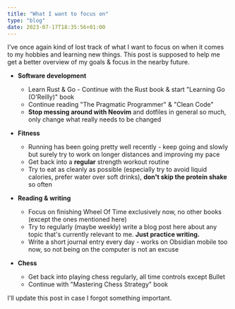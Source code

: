 ```yaml
---
title: "What I want to focus on"
type: "blog"
date: 2023-07-17T18:35:56+01:00
---
```


I've once again kind of lost track of what I want to focus on when it comes to my hobbies and learning new things. This post is supposed to help me get a better overview of my goals & focus in the nearby future.

<!--more-->

- **Software development**
  - Learn Rust & Go - Continue with the Rust book & start "Learning Go (O'Reilly)" book 
  - Continue reading "The Pragmatic Programmer" & "Clean Code"
  - **Stop messing around with Neovim** and dotfiles in general so much, only change what really needs to be changed

- **Fitness**
  - Running has been going pretty well recently - keep going and slowly but surely try to work on longer distances and improving my pace
  - Get back into a **regular** strength workout routine
  - Try to eat as cleanly as possible (especially try to avoid liquid calories, prefer water over soft drinks), **don't skip the protein shake** so often

- **Reading & writing**
  - Focus on finishing Wheel Of Time exclusively now, no other books (except the ones mentioned here)
  - Try to regularly (maybe weekly) write a blog post here about any topic that's currently relevant to me. **Just practice writing.**
  - Write a short journal entry every day - works on Obsidian mobile too now, so not being on the computer is not an excuse

- **Chess**
  - Get back into playing chess regularly, all time controls except Bullet
  - Continue with "Mastering Chess Strategy" book

I'll update this post in case I forgot something important.
